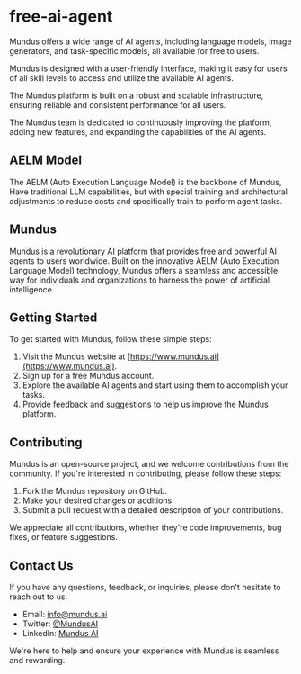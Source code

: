 # free-ai-agent

Mundus offers a wide range of AI agents, including language models, image generators, and task-specific models, all available for free to users.

Mundus is designed with a user-friendly interface, making it easy for users of all skill levels to access and utilize the available AI agents.

The Mundus platform is built on a robust and scalable infrastructure, ensuring reliable and consistent performance for all users.

The Mundus team is dedicated to continuously improving the platform, adding new features, and expanding the capabilities of the AI agents.

## AELM Model

The AELM (Auto Execution Language Model) is the backbone of Mundus, Have traditional LLM capabilities, but with special training and architectural adjustments to reduce costs and specifically train to perform agent tasks.

## Mundus

Mundus is a revolutionary AI platform that provides free and powerful AI agents to users worldwide. Built on the innovative AELM (Auto Execution Language Model) technology, Mundus offers a seamless and accessible way for individuals and organizations to harness the power of artificial intelligence.

## Getting Started

To get started with Mundus, follow these simple steps:

1. Visit the Mundus website at [https://www.mundus.ai](https://www.mundus.ai).
2. Sign up for a free Mundus account.
3. Explore the available AI agents and start using them to accomplish your tasks.
4. Provide feedback and suggestions to help us improve the Mundus platform.

## Contributing

Mundus is an open-source project, and we welcome contributions from the community. If you're interested in contributing, please follow these steps:

1. Fork the Mundus repository on GitHub.
2. Make your desired changes or additions.
3. Submit a pull request with a detailed description of your contributions.

We appreciate all contributions, whether they're code improvements, bug fixes, or feature suggestions.

## Contact Us

If you have any questions, feedback, or inquiries, please don't hesitate to reach out to us:

- Email: [info@mundus.ai](mailto:info@mundus.ai)
- Twitter: [@MundusAI](https://twitter.com/MundusAI)
- LinkedIn: [Mundus AI](https://www.linkedin.com/company/mundus-ai)

We're here to help and ensure your experience with Mundus is seamless and rewarding.